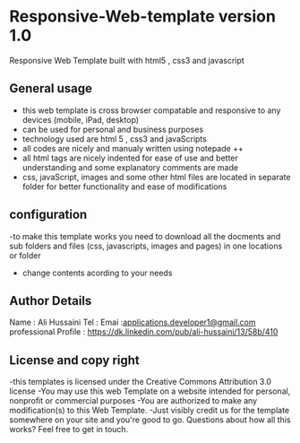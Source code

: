 # Responsive-Web-template  version 1.0
Responsive Web Template built with html5 , css3 and javascript

General usage
-----------------------
- this web template is cross browser compatable and responsive to any devices (mobile, iPad, desktop)
- can be used for personal and business purposes
- technology  used are html 5 , css3 and javaScripts
- all codes are nicely and manualy written using notepade ++
- all html tags are nicely indented for ease of use and better understanding and some explanatory comments are  made
- css, javaScript, images and some other html  files are located in separate folder for better functionality and ease of modifications

configuration
--------------------------
-to make this template works you need to download all the docments and sub folders and files (css, javascripts, images and pages) in one locations or folder
- change contents acording to your needs


Author Details
---------------------------------
Name : Ali Hussaini
Tel  :
Emai :applications.developer1@gmail.com
professional Profile : https://dk.linkedin.com/pub/ali-hussaini/13/58b/410

License and copy right
---------------------------
-this templates is licensed under the Creative Commons Attribution 3.0 license
-You may use this web Template on a website intended for personal, nonprofit or commercial purposes
-You are authorized to make any modification(s) to this Web Template.
-Just visibly credit us for the template somewhere on your site and you're good to go. Questions about how all this works? Feel free to get in touch.


